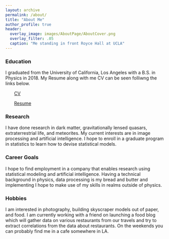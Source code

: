 ```yaml
---
layout: archive
permalink: /about/
title: "About Me"
author_profile: true
header:
  overlay_image: images/AboutPage/AboutCover.png
  overlay_filter: .05
  caption: "Me standing in front Royce Hall at UCLA"
---
```


### Education
I graduated from the University of California, Los Angeles with a B.S. in Physics in 2018. My Resume along with me CV can be seen folliwng the links below.

&nbsp;&nbsp;&nbsp;&nbsp;&nbsp;&nbsp; [CV](https://drive.google.com/file/d/1ngmEKW1F_8S-kvIDXnwueFP_RaVlzgJP/view?usp=sharing)

&nbsp;&nbsp;&nbsp;&nbsp;&nbsp;&nbsp; [Resume](https://drive.google.com/file/d/1cCo5vzmGBD98PUSq08axNMdcjPJLQxAt/view?usp=sharing)

### Research
I have done research in dark matter, gravitationally lensed quasars, extraterrestrial life, and meteorites. My current interests are in image processing and artificial intelligence. I hope to enroll in a graduate program in statistics to learn how to devise statistical models.

### Career Goals
I hope to find employment in a company that enables research using statistical modeling and artificial intelligence. Having a technical background in physics, data processing is my bread and butter and implementing I hope to make use of my skills in realms outside of physics.

### Hobbies
I am interested in photography, building skyscraper models out of paper, and food. I am currently working with a friend on launching a food blog which will gather data on various restaurants from our travels and try to extract correlations from the data about restaurants. On the weekends you can probably find me in a cafe somewhere in LA.
